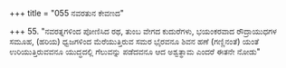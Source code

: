 +++
title = "055 ನವರತುನ ಕೇವಣದ"

+++
55. "ನವರತ್ನಗಳಿಂದ ಪೋಣಿಸಿದ ರಥ, ತುಂಬ ವೇಗದ ಕುದುರೆಗಳು, ಭಯಂಕರವಾದ ರೌದ್ರಾಯುಧಗಳ ಸಮೂಹ, (ಹರಿಯ) ಧ್ವಜಗಳಿಂದ ಮೆರೆಯುತ್ತಿರುವ ಸಮರ ಭೈರವನೂ ಶಿವನ ಹಣೆ (ಗಣ್ಣಿನಂತೆ) ಯಂತೆ ಉರಿಯುತ್ತಿರುವವನೂ ಯುದ್ಧದಲ್ಲಿ ಗೆಲುವನ್ನು ಪಡೆದವನೂ ಆದ ಅಶ್ವತ್ಥಾಮ ಎಂದರೆ ಈತನೇ ನೋಡು"